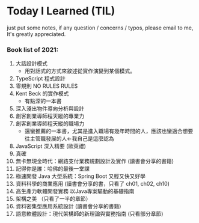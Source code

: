 # Today I Learned (TIL)

just put some notes, if any question / concerns / typos,  please email to me,  It's greatly appreciated.


### Book list of 2021:

1. 大話設計模式
    * 用對話式的方式來敘述從實作演變到某個模式。
2. TypeScript 程式設計
3. 零規則 NO RULES RULES
4. Kent Beck 的實作模式
    * 有點深的一本書
5. 深入淺出物件導向分析與設計
6. 創客創業導師程天縱的專業力
7. 創客創業導師程天縱的職場力
    * 還蠻推薦的一本書，尤其是進入職場有幾年時間的人，應該也蠻適合想要往主管職發展的人<-我自己是這麼認為
8. JavaScript 深入精要 (歐萊禮)
9. 真確
10. 無卡無現金時代：網路支付業務規劃設計及實作 (讀書會分享的書籍)
11. 記得你是誰：哈佛的最後一堂課 
12. 極速開發 Java 大型系統：Spring Boot 又輕又快又好學
13. 資料科學的商業應用 (讀書會分享的書，只看了 ch01, ch02, ch10)
14. 高生產力軟體開發實務 以Java專案驅動的基礎指南
15. 架構之美 （只看了一半的章節）
16. 資料密集型應用系統設計 (讀書會分享的書籍)
17. 語意軟體設計：現代架構師的新理論與實務指南 (只看部分章節)